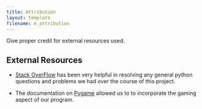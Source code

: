 ```yaml
---
title: Attribution
layout: template
filename: m_attribution
---
```



Give proper credit for external resources used.

## External Resources
- [Stack OverFlow](http://stackoverflow.com/) has been very helpful in resolving any general python questions and problems we had over the course of this project.

- The documentation on [Pygame](https://www.pygame.org/docs/) allowed us to to incorporate the gaming aspect of our program.
